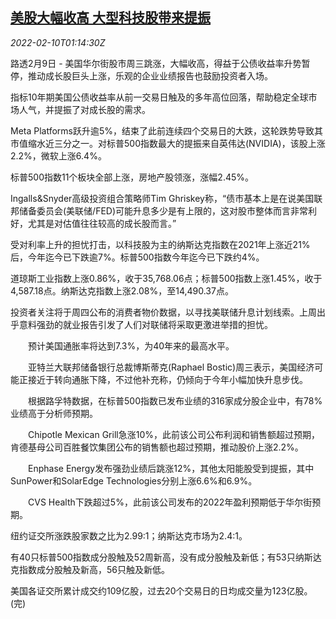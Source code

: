 <!--1644456663000-->
[美股大幅收高 大型科技股带来提振](https://cn.reuters.com/article/usa-stock-close-0209-wedn-idCNKBS2KF041)
------

<div><i>2022-02-10T01:14:30Z</i></div><p>路透2月9日 - 美国华尔街股市周三跳涨，大幅收高，得益于公债收益率升势暂停，推动成长股巨头上涨，乐观的企业业绩报告也鼓励投资者入场。</p><p>指标10年期美国公债收益率从前一交易日触及的多年高位回落，帮助稳定全球市场人气，并提振了对成长股的需求。</p><p>Meta Platforms跃升逾5%，结束了此前连续四个交易日的大跌，这轮跌势导致其市值缩水近三分之一。对标普500指数最大的提振来自英伟达(NVIDIA)，该股上涨2.2%，微软上涨6.4%。</p><p>标普500指数11个板块全部上涨，房地产股领涨，涨幅2.45%。</p><p>Ingalls&amp;Snyder高级投资组合策略师Tim Ghriskey称，“债市基本上是在说美国联邦储备委员会(美联储/FED)可能升息多少是有上限的，这对股市整体而言非常利好，尤其是对估值往往较高的成长股而言。”</p><p>受对利率上升的担忧打击，以科技股为主的纳斯达克指数在2021年上涨近21%后，今年迄今已下跌逾7%。标普500指数今年迄今已下跌约4%。</p><p>道琼斯工业指数上涨0.86%，收于35,768.06点；标普500指数上涨1.45%，收于4,587.18点。纳斯达克指数上涨2.08%，至14,490.37点。</p><p>投资者关注将于周四公布的消费者物价数据，以寻找美联储升息计划线索。上周出乎意料强劲的就业报告引发了人们对联储将采取更激进举措的担忧。</p><p>　　预计美国通胀率将达到7.3%，为40年来的最高水平。</p><p>　　亚特兰大联邦储备银行总裁博斯蒂克(Raphael Bostic)周三表示，美国经济可能正接近于转向通胀下降，不过他补充称，仍倾向于今年小幅加快升息步伐。</p><p>　　根据路孚特数据，在标普500指数已发布业绩的316家成分股企业中，有78%业绩高于分析师预期。</p><p>　　Chipotle Mexican Grill急涨10%，此前该公司公布利润和销售额超过预期，肯德基母公司百胜餐饮集团公布的销售额也超过预期，推动股价上涨2.2%。</p><p>　　Enphase Energy发布强劲业绩后跳涨12%，其他太阳能股受到提振，其中SunPower和SolarEdge Technologies分别上涨6.6%和6.9%。</p><p>　　CVS Health下跌超过5%，此前该公司发布的2022年盈利预期低于华尔街预期。</p><p>纽约证交所涨跌股家数之比为2.99:1；纳斯达克市场为2.4:1。</p><p>有40只标普500指数成分股触及52周新高，没有成分股触及新低；有53只纳斯达克指数成分股触及新高，56只触及新低。</p><p>美国各证交所累计成交约109亿股，过去20个交易日的日均成交量为123亿股。(完)</p>
